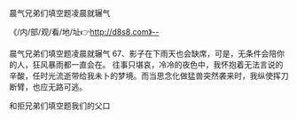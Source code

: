 晨气兄弟们填空题凌晨就辗气

《/内/部/观/看/地/址👉http://d8s8.com》--

晨气兄弟们填空题凌晨就辗气		67、影子在下雨天也会缺席，可是，无条件会陪你的人，狂风暴雨都一直会在。
往事只堪哀，冷冷的夜色中，我怀抱着无法言说的辛酸，任时光流逝带给我未卜的梦境。而当思念化做猛兽突然袭来时，我纵使挥刀断臂，也应无路可逃。





和拒兄弟们填空题我们的父口
